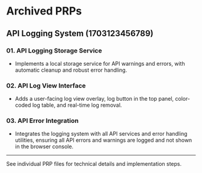 # Archived PRPs

## API Logging System (1703123456789)

### 01. API Logging Storage Service

- Implements a local storage service for API warnings and errors, with automatic cleanup and robust error handling.

### 02. API Log View Interface

- Adds a user-facing log view overlay, log button in the top panel, color-coded log table, and real-time log removal.

### 03. API Error Integration

- Integrates the logging system with all API services and error handling utilities, ensuring all API errors and warnings are logged and not shown in the browser console.

---

See individual PRP files for technical details and implementation steps.
